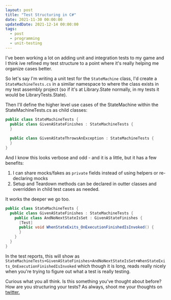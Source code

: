 ```yaml
---
layout: post
title: "Test Structuring in C#"
date: 2021-11-30 00:00:00
updatedDate: 2021-12-14 00:00:00
tags:
  - post
  - programming
  - unit-testing
---
```


I've been working a lot on adding unit and integration tests to my game and I think ive refined my test structure to a point where it's really helping me organize cases better.

So let's say I'm writing a unit test for the `StateMachine` class, I'd create a `StateMachineTests.cs` in a similar namespace to where the class exists in my test assembly project (so if it's at Library.State normally, in my tests it would be LibraryTests.State).

Then I'll define the higher level use cases of the StateMachine within the StateMachineTests.cs as child classes:

```csharp
public class StateMachineTests {
  public class GivenAStateFinishes : StateMachineTests {
  }
  
  public class GivenAStateThrowsAnException : StateMachineTests {
  }
}
```

And I know this looks verbose and odd - and it is a little, but it has a few benefits:

1. I can share mocks/fakes as `private` fields instead of using helpers or re-declaring mocks
2. Setup and Teardown methods can be declared in outter classes and overridden in child test cases as needed.

It works the deeper we go too.

```csharp
public class StateMachineTests {
  public class GivenAStateFinishes : StateMachineTests {
    public class AndNoNextStateIsSet : GivenAStateFinishes {
      [Test]
      public void WhenStateExits_OnExecutionFinishedIsInvoked() {
      }
    }
  }
}
```

In the test reports, this will show as `StateMachineTests+GivenAStateFinishes+AndNoNextStateIsSet+WhenStateExits_OnExecutionFinishedIsInvoked` which though it is long, reads really nicely when you're trying to figure out what a test is really testing.

Curious what you all think. Is this something you've thought about before? How are you structuring your tests? As always, shoot me your thoughts on [twitter.](https://www.twitter.com/codeimpossible)
